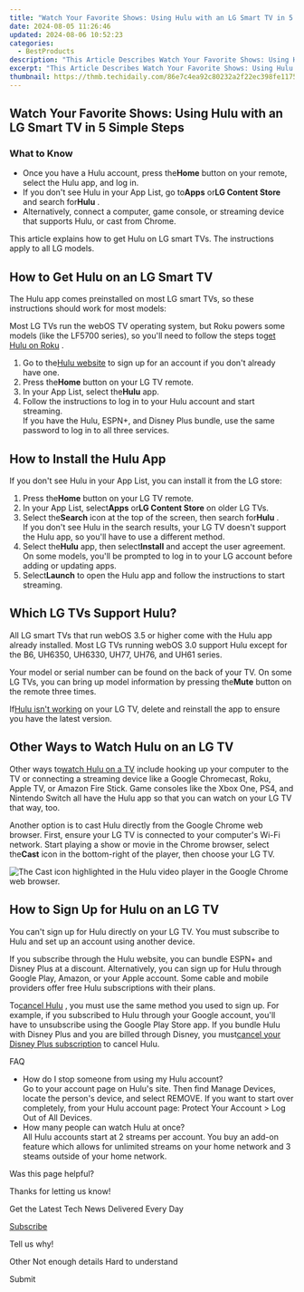 ```yaml
---
title: "Watch Your Favorite Shows: Using Hulu with an LG Smart TV in 5 Simple Steps"
date: 2024-08-05 11:26:46
updated: 2024-08-06 10:52:23
categories:
  - BestProducts
description: "This Article Describes Watch Your Favorite Shows: Using Hulu with an LG Smart TV in 5 Simple Steps"
excerpt: "This Article Describes Watch Your Favorite Shows: Using Hulu with an LG Smart TV in 5 Simple Steps"
thumbnail: https://thmb.techidaily.com/86e7c4ea92c80232a2f22ec398fe1175bda0bfa79b5ffdb49f75954366a9ab9c.jpg
---
```


## Watch Your Favorite Shows: Using Hulu with an LG Smart TV in 5 Simple Steps
### What to Know

* Once you have a Hulu account, press the**Home** button on your remote, select the Hulu app, and log in.
* If you don't see Hulu in your App List, go to**Apps** or**LG Content Store** and search for**Hulu** .
* Alternatively, connect a computer, game console, or streaming device that supports Hulu, or cast from Chrome.

 This article explains how to get Hulu on LG smart TVs. The instructions apply to all LG models.

## How to Get Hulu on an LG Smart TV

 The Hulu app comes preinstalled on most LG smart TVs, so these instructions should work for most models:

 Most LG TVs run the webOS TV operating system, but Roku powers some models (like the LF5700 series), so you'll need to follow the steps to[get Hulu on Roku](https://www.lifewire.com/watch-hulu-on-roku-7483468) .

1. Go to the[Hulu website](https://www.hulu.com/welcome?orig%5Freferrer=google.com) to sign up for an account if you don't already have one.
2. Press the**Home** button on your LG TV remote.
3. In your App List, select the**Hulu** app.
4. Follow the instructions to log in to your Hulu account and start streaming.  
 If you have the Hulu, ESPN+, and Disney Plus bundle, use the same password to log in to all three services.

## How to Install the Hulu App

 If you don't see Hulu in your App List, you can install it from the LG store:

1. Press the**Home** button on your LG TV remote.
2. In your App List, select**Apps** or**LG Content Store** on older LG TVs.
3. Select the**Search** icon at the top of the screen, then search for**Hulu** .  
 If you don't see Hulu in the search results, your LG TV doesn't support the Hulu app, so you'll have to use a different method.
4. Select the**Hulu** app, then select**Install** and accept the user agreement.  
 On some models, you'll be prompted to log in to your LG account before adding or updating apps.
5. Select**Launch** to open the Hulu app and follow the instructions to start streaming.

## Which LG TVs Support Hulu?

 All LG smart TVs that run webOS 3.5 or higher come with the Hulu app already installed. Most LG TVs running webOS 3.0 support Hulu except for the B6, UH6350, UH6330, UH77, UH76, and UH61 series.

 Your model or serial number can be found on the back of your TV. On some LG TVs, you can bring up model information by pressing the**Mute** button on the remote three times.  

 If[Hulu isn't working](https://www.lifewire.com/fix-hulu-not-working-5096089) on your LG TV, delete and reinstall the app to ensure you have the latest version.

## Other Ways to Watch Hulu on an LG TV

 Other ways to[watch Hulu on a TV](https://www.lifewire.com/watch-hulu-on-your-tv-3486665) include hooking up your computer to the TV or connecting a streaming device like a Google Chromecast, Roku, Apple TV, or Amazon Fire Stick. Game consoles like the Xbox One, PS4, and Nintendo Switch all have the Hulu app so that you can watch on your LG TV that way, too.

 Another option is to cast Hulu directly from the Google Chrome web browser. First, ensure your LG TV is connected to your computer's Wi-Fi network. Start playing a show or movie in the Chrome browser, select the**Cast** icon in the bottom-right of the player, then choose your LG TV.  

![The Cast icon highlighted in the Hulu video player in the Google Chrome web browser.](https://www.lifewire.com/thmb/XRvqFn2nHCCaCqD0LMk1qgKNU54=/1500x0/filters:no_upscale():max_bytes(150000):strip_icc():format(webp)/WatchHuluonanLGSmartTV-annotated-7d7bbb3f45e04ae3a736286cec07a7f5.jpg)

## How to Sign Up for Hulu on an LG TV

 You can't sign up for Hulu directly on your LG TV. You must subscribe to Hulu and set up an account using another device.

 If you subscribe through the Hulu website, you can bundle ESPN+ and Disney Plus at a discount. Alternatively, you can sign up for Hulu through Google Play, Amazon, or your Apple account. Some cable and mobile providers offer free Hulu subscriptions with their plans.

 To[cancel Hulu](https://www.lifewire.com/how-to-cancel-hulu-subscription-4173750) , you must use the same method you used to sign up. For example, if you subscribed to Hulu through your Google account, you'll have to unsubscribe using the Google Play Store app. If you bundle Hulu with Disney Plus and you are billed through Disney, you must[cancel your Disney Plus subscription](https://www.lifewire.com/how-to-cancel-disney-plus-4847060) to cancel Hulu.

 FAQ

* How do I stop someone from using my Hulu account?  
 Go to your account page on Hulu's site. Then find Manage Devices, locate the person's device, and select REMOVE. If you want to start over completely, from your Hulu account page: Protect Your Account > Log Out of All Devices.
* How many people can watch Hulu at once?  
 All Hulu accounts start at 2 streams per account. You buy an add-on feature which allows for unlimited streams on your home network and 3 steams outside of your home network.

Was this page helpful?

Thanks for letting us know!

 Get the Latest Tech News Delivered Every Day

[Subscribe](https://www.lifewire.com/#)

Tell us why!

 Other  Not enough details  Hard to understand

 Submit

<ins class="adsbygoogle"
     style="display:block"
     data-ad-format="autorelaxed"
     data-ad-client="ca-pub-7571918770474297"
     data-ad-slot="1223367746"></ins>



<ins class="adsbygoogle"
     style="display:block"
     data-ad-client="ca-pub-7571918770474297"
     data-ad-slot="8358498916"
     data-ad-format="auto"
     data-full-width-responsive="true"></ins>
